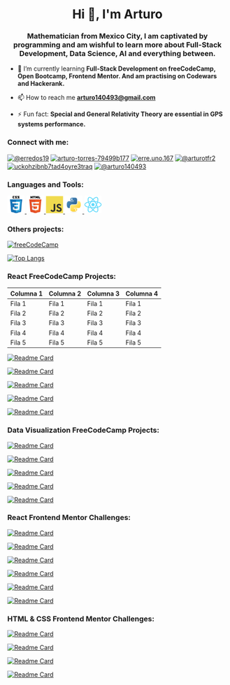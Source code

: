 <h1 align="center">Hi 👋, I'm Arturo</h1>
<h3 align="center">Mathematician from Mexico City, I am captivated by programming and am wishful to learn more about Full-Stack Development, Data Science, AI and everything between.</h3>

- 🌱 I’m currently learning **Full-Stack Development on freeCodeCamp, Open Bootcamp, Frontend Mentor. And am practising on Codewars and Hackerank.**

- 📫 How to reach me **arturo140493@gmail.com**

- ⚡ Fun fact: **Special and General Relativity Theory are essential in GPS systems performance.**

<h3 align="left">Connect with me:</h3>
<p align="left">
<a href="https://twitter.com/@erredos19" target="blank"><img align="center" src="https://raw.githubusercontent.com/rahuldkjain/github-profile-readme-generator/master/src/images/icons/Social/twitter.svg" alt="@erredos19" height="30" width="40" /></a>
<a href="https://linkedin.com/in/arturo-torres-79499b177" target="blank"><img align="center" src="https://raw.githubusercontent.com/rahuldkjain/github-profile-readme-generator/master/src/images/icons/Social/linked-in-alt.svg" alt="arturo-torres-79499b177" height="30" width="40" /></a>
<a href="https://fb.com/erre.uno.167" target="blank"><img align="center" src="https://raw.githubusercontent.com/rahuldkjain/github-profile-readme-generator/master/src/images/icons/Social/facebook.svg" alt="erre.uno.167" height="30" width="40" /></a>
<a href="https://instagram.com/arturotfr2/" target="blank"><img align="center" src="https://raw.githubusercontent.com/rahuldkjain/github-profile-readme-generator/master/src/images/icons/Social/instagram.svg" alt="@arturotfr2" height="30" width="40" /></a>
<a href="https://www.youtube.com/channel/UCkoHZIbNb7TAd4OYre3TraQ" target="blank"><img align="center" src="https://raw.githubusercontent.com/rahuldkjain/github-profile-readme-generator/master/src/images/icons/Social/youtube.svg" alt="uckohzibnb7tad4oyre3traq" height="30" width="40" /></a>
<a href="https://www.hackerrank.com/arturo140493" target="blank"><img align="center" src="https://raw.githubusercontent.com/rahuldkjain/github-profile-readme-generator/master/src/images/icons/Social/hackerrank.svg" alt="@arturo140493" height="30" width="40" /></a>
</p>

<h3 align="left">Languages and Tools:</h3>
<p align="left"> <a href="https://www.w3schools.com/css/" target="_blank" rel="noreferrer"> <img src="https://raw.githubusercontent.com/devicons/devicon/master/icons/css3/css3-original-wordmark.svg" alt="css3" width="40" height="40"/> </a> <a href="https://www.w3.org/html/" target="_blank" rel="noreferrer"> <img src="https://raw.githubusercontent.com/devicons/devicon/master/icons/html5/html5-original-wordmark.svg" alt="html5" width="40" height="40"/> </a> <a href="https://developer.mozilla.org/en-US/docs/Web/JavaScript" target="_blank" rel="noreferrer"> <img src="https://raw.githubusercontent.com/devicons/devicon/master/icons/javascript/javascript-original.svg" alt="javascript" width="40" height="40"/> </a> <a href="https://www.python.org" target="_blank" rel="noreferrer"> <img src="https://raw.githubusercontent.com/devicons/devicon/master/icons/python/python-original.svg" alt="python" width="40" height="40"/> </a> <a href="https://react.dev/" target="_blank" rel="noreferrer"> <img src="https://raw.githubusercontent.com/devicons/devicon/master/icons/react/react-original.svg" alt="sass" width="40" height="40"/> </a> </p>
<h3 aling="left"> Others projects: </h3>
<a href="https://www.freecodecamp.org/Arturo1493" target="_blank" rel="noreferrer"> <img src="https://gists.rawgit.com/Deftwun/e3756a8b518cbb354425/raw/6584db8babd6cbc4ecb35ed36f0d184a506b979e/free-code-camp-logo.svg" alt="freeCodeCamp" width="40" height="40"/> </a> </p>

[![Top Langs](https://github-readme-stats.vercel.app/api/top-langs/?username=arturo9314&layout=compact)](https://github.com/Arturo9314)

<h3 aling="left"> React FreeCodeCamp Projects: </h3>

| Columna 1 | Columna 2 | Columna 3 | Columna 4 |
|-----------|-----------|-----------|-----------|
| Fila 1    | Fila 1    | Fila 1    | Fila 1    |
| Fila 2    | Fila 2    | Fila 2    | Fila 2    |
| Fila 3    | Fila 3    | Fila 3    | Fila 3    |
| Fila 4    | Fila 4    | Fila 4    | Fila 4    |
| Fila 5    | Fila 5    | Fila 5    | Fila 5    |

[![Readme Card](https://github-readme-stats.vercel.app/api/pin/?username=Arturo9314&repo=PomodoroClock-FCC-05)](https://github.com/Arturo9314/PomodoroClock-FCC-05)

[![Readme Card](https://github-readme-stats.vercel.app/api/pin/?username=Arturo9314&repo=Calculator-FCC-04)](https://github.com/Arturo9314/Calculator-FCC-04)

[![Readme Card](https://github-readme-stats.vercel.app/api/pin/?username=Arturo9314&repo=Drum-Machine-FCC-03)](https://github.com/Arturo9314/Drum-Machine-FCC-03)

[![Readme Card](https://github-readme-stats.vercel.app/api/pin/?username=Arturo9314&repo=Arturo9314-Markdown-Previewer-FCC-02)](https://github.com/Arturo9314/Arturo9314-Markdown-Previewer-FCC-02)

[![Readme Card](https://github-readme-stats.vercel.app/api/pin/?username=Arturo9314&repo=Random-Quote-Machine-FCC)](https://github.com/Arturo9314/Random-Quote-Machine-FCC)

<h3 aling="left"> Data Visualization FreeCodeCamp Projects: </h3>

[![Readme Card](https://github-readme-stats.vercel.app/api/pin/?username=Arturo9314&repo=10-FCC-DV-Treemap)](https://github.com/Arturo9314/10-FCC-DV-Treemap)

[![Readme Card](https://github-readme-stats.vercel.app/api/pin/?username=Arturo9314&repo=09-FCC-DV-Choropleth)](https://github.com/Arturo9314/09-FCC-DV-Choropleth)

[![Readme Card](https://github-readme-stats.vercel.app/api/pin/?username=Arturo9314&repo=08-FCC-DV-Heat-Map)](https://github.com/Arturo9314/08-FCC-DV-Heat-Map)

[![Readme Card](https://github-readme-stats.vercel.app/api/pin/?username=Arturo9314&repo=07-FCC-DV-Scatterplot)](https://github.com/Arturo9314/07-FCC-DV-Scatterplot)

[![Readme Card](https://github-readme-stats.vercel.app/api/pin/?username=Arturo9314&repo=06-FCC-VD-Bar-Chart)](https://github.com/Arturo9314/06-FCC-VD-Bar-Chart)

<h3 aling="left"> React Frontend Mentor Challenges: </h3>

[![Readme Card](https://github-readme-stats.vercel.app/api/pin/?username=Arturo9314&repo=13-FM-Rock-Paper-Scissors
)](https://github.com/Arturo9314/13-FM-Rock-Paper-Scissors
)

[![Readme Card](https://github-readme-stats.vercel.app/api/pin/?username=Arturo9314&repo=12-FM-Space-Tourism
)](https://github.com/Arturo9314/12-FM-Space-Tourism
)

[![Readme Card](https://github-readme-stats.vercel.app/api/pin/?username=Arturo9314&repo=11-FM-Rest-Countries-API)](https://github.com/Arturo9314/11-FM-Rest-Countries-API)

[![Readme Card](https://github-readme-stats.vercel.app/api/pin/?username=Arturo9314&repo=10-FM-Calculator)](https://github.com/Arturo9314/10-FM-Calculator)

[![Readme Card](https://github-readme-stats.vercel.app/api/pin/?username=Arturo9314&repo=09-FM-Age-Calculator)](https://github.com/Arturo9314/09-FM-Age-Calculator)

[![Readme Card](https://github-readme-stats.vercel.app/api/pin/?username=Arturo9314&repo=08-FM-Advice-Generator)](https://github.com/Arturo9314/08-FM-Advice-Generator)

<h3 aling="left"> HTML & CSS Frontend Mentor Challenges: </h3>

[![Readme Card](https://github-readme-stats.vercel.app/api/pin/?username=Arturo9314&repo=07-FM-Easybank-Page)](https://github.com/Arturo9314/07-FM-Easybank-Page)

[![Readme Card](https://github-readme-stats.vercel.app/api/pin/?username=Arturo9314&repo=05-FM-Sunny-Side-Page)](https://github.com/Arturo9314/05-FM-Sunny-Side-Page)

[![Readme Card](https://github-readme-stats.vercel.app/api/pin/?username=Arturo9314&repo=03-FM-NFT-Card-Component-Main)](https://github.com/Arturo9314/03-FM-NFT-Card-Component-Main)

[![Readme Card](https://github-readme-stats.vercel.app/api/pin/?username=Arturo9314&repo=02-FM-Intro-component-with-sign-up-form)](https://github.com/Arturo9314/02-FM-Intro-component-with-sign-up-form)

